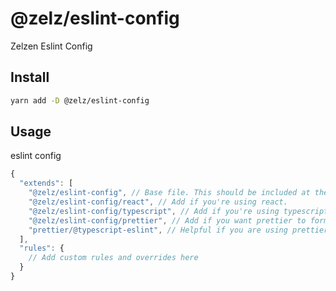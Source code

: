 # @zelz/eslint-config

Zelzen Eslint Config

## Install

```sh
yarn add -D @zelz/eslint-config
```

## Usage

eslint config

```js
{
  "extends": [
    "@zelz/eslint-config", // Base file. This should be included at the top.
    "@zelz/eslint-config/react", // Add if you're using react.
    "@zelz/eslint-config/typescript", // Add if you're using typescript.
    "@zelz/eslint-config/prettier", // Add if you want prettier to format your code (recommended)
    "prettier/@typescript-eslint", // Helpful if you are using prettier and typescript, but not required.
  ],
  "rules": {
    // Add custom rules and overrides here
  }
}
```
